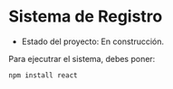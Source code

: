 <h1>Sistema de Registro</h1>

- Estado del proyecto: En construcción.

Para ejecutrar el sistema, debes poner: 


```npm install react```
